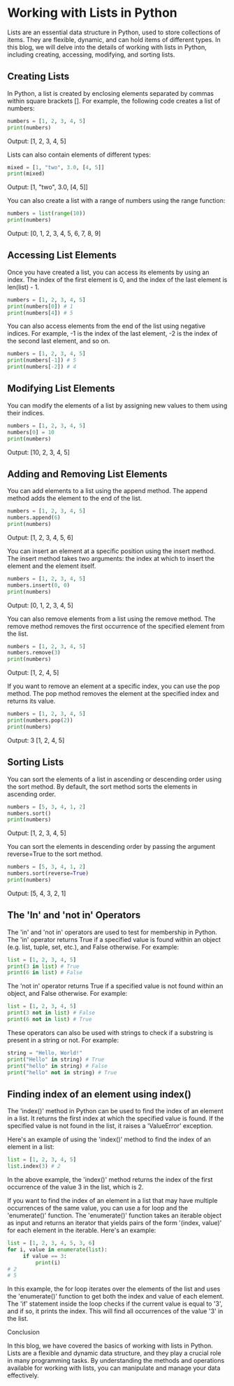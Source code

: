 # Working with Lists in Python

Lists are an essential data structure in Python, used to store collections of items. 
They are flexible, dynamic, and can hold items of different types. 
In this blog, we will delve into the details of working with lists in Python, including creating, accessing, modifying, and sorting lists.

## Creating Lists

In Python, a list is created by enclosing elements separated by commas within square brackets []. 
For example, the following code creates a list of numbers:

````python
numbers = [1, 2, 3, 4, 5]
print(numbers)
````

Output: [1, 2, 3, 4, 5]

Lists can also contain elements of different types:

````python
mixed = [1, "two", 3.0, [4, 5]]
print(mixed)
````

Output: [1, "two", 3.0, [4, 5]]

You can also create a list with a range of numbers using the range function:

````python
numbers = list(range(10))
print(numbers)
````

Output: [0, 1, 2, 3, 4, 5, 6, 7, 8, 9]

## Accessing List Elements
Once you have created a list, you can access its elements by using an index. 
The index of the first element is 0, and the index of the last element is len(list) - 1.

````python
numbers = [1, 2, 3, 4, 5]
print(numbers[0]) # 1
print(numbers[4]) # 5
````

You can also access elements from the end of the list using negative indices. 
For example, -1 is the index of the last element, -2 is the index of the second last element, and so on.

````python
numbers = [1, 2, 3, 4, 5]
print(numbers[-1]) # 5
print(numbers[-2]) # 4
````

## Modifying List Elements
You can modify the elements of a list by assigning new values to them using their indices.

````python
numbers = [1, 2, 3, 4, 5]
numbers[0] = 10
print(numbers)
````

Output: [10, 2, 3, 4, 5]

## Adding and Removing List Elements
You can add elements to a list using the append method. The append method adds the element to the end of the list.

````python
numbers = [1, 2, 3, 4, 5]
numbers.append(6)
print(numbers)
````

Output: [1, 2, 3, 4, 5, 6]

You can insert an element at a specific position using the insert method. 
The insert method takes two arguments: the index at which to insert the element and the element itself.

````python
numbers = [1, 2, 3, 4, 5]
numbers.insert(0, 0)
print(numbers)
````
Output: [0, 1, 2, 3, 4, 5]


You can also remove elements from a list using the remove method. 
The remove method removes the first occurrence of the specified element from the list.

````python
numbers = [1, 2, 3, 4, 5]
numbers.remove(3)
print(numbers)
````

Output: [1, 2, 4, 5]

If you want to remove an element at a specific index, you can use the pop method. 
The pop method removes the element at the specified index and returns its value.

````python
numbers = [1, 2, 3, 4, 5]
print(numbers.pop(2))
print(numbers)
````

Output:
3
[1, 2, 4, 5]

## Sorting Lists
You can sort the elements of a list in ascending or descending order using the sort method. By default, the sort method sorts the elements in ascending order.

````python
numbers = [5, 3, 4, 1, 2]
numbers.sort()
print(numbers)
````
Output: [1, 2, 3, 4, 5]

You can sort the elements in descending order by passing the argument reverse=True to the sort method.

````python
numbers = [5, 3, 4, 1, 2]
numbers.sort(reverse=True)
print(numbers)
````
Output: [5, 4, 3, 2, 1]

## The 'In' and 'not in' Operators

The 'in' and 'not in' operators are used to test for membership in Python.
The 'in' operator returns True if a specified value is found within an object (e.g. list, tuple, set, etc.), and False otherwise. For example:


````python
list = [1, 2, 3, 4, 5]
print(3 in list) # True
print(6 in list) # False
````

The 'not in' operator returns True if a specified value is not found within an object, and False otherwise. For example:

````python
list = [1, 2, 3, 4, 5]
print(3 not in list) # False
print(6 not in list) # True
````

These operators can also be used with strings to check if a substring is present in a string or not. For example:

````python
string = "Hello, World!"
print("Hello" in string) # True
print("hello" in string) # False
print("hello" not in string) # True
````

## Finding index of an element using index()

The 'index()' method in Python can be used to find the index of an element in a list. 
It returns the first index at which the specified value is found. If the specified value is not found in the list, it raises a 'ValueError' exception.

Here's an example of using the 'index()' method to find the index of an element in a list:

````python
list = [1, 2, 3, 4, 5]
list.index(3) # 2
````

In the above example, the 'index()' method returns the index of the first occurrence of the value 3 in the list, which is 2.

If you want to find the index of an element in a list that may have multiple occurrences of the same value, you can use a for loop and the 'enumerate()' function. The 'enumerate()' function takes an iterable object as input and returns an iterator that yields pairs of the form '(index, value)' for each element in the iterable. Here's an example:

````python
list = [1, 2, 3, 4, 5, 3, 6]
for i, value in enumerate(list):
     if value == 3:
         print(i)
# 2
# 5
````

In this example, the for loop iterates over the elements of the list and uses the 'enumerate()' function to get both the index and value of each element. The 'if' statement inside the loop checks if the current value is equal to '3', and if so, it prints the index. This will find all occurrences of the value '3' in the list.

Conclusion  

In this blog, we have covered the basics of working with lists in Python. Lists are a flexible and dynamic data structure, and they play a crucial role in many programming tasks. By understanding the methods and operations available for working with lists, you can manipulate and manage your data effectively.



